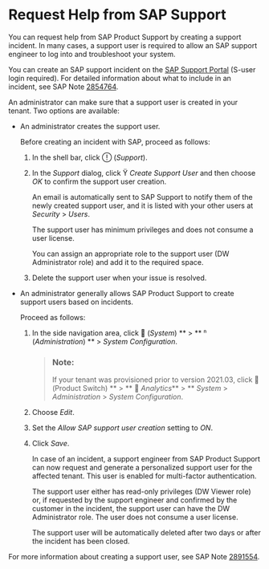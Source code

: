 <!-- loio831a97714dfe4301918afece5a3b380b -->

<link rel="stylesheet" type="text/css" href="css/sap-icons.css"/>

# Request Help from SAP Support

You can request help from SAP Product Support by creating a support incident. In many cases, a support user is required to allow an SAP support engineer to log into and troubleshoot your system.

You can create an SAP support incident on the [SAP Support Portal](https://support.sap.com/) \(S-user login required\). For detailed information about what to include in an incident, see SAP Note [2854764](https://launchpad.support.sap.com/#/notes/2854764).

An administrator can make sure that a support user is created in your tenant. Two options are available:

-   An administrator creates the support user.

    Before creating an incident with SAP, proceed as follows:

    1.  In the shell bar, click <span class="SAP-icons"></span> \(*Support*\).

    2.  In the *Support* dialog, click <span class="SAP-icons"></span> *Create Support User* and then choose *OK* to confirm the support user creation.

        An email is automatically sent to SAP Support to notify them of the newly created support user, and it is listed with your other users at *Security* \> *Users*.

        The support user has minimum privileges and does not consume a user license.

        You can assign an appropriate role to the support user \(DW Administrator role\) and add it to the required space.

    3.  Delete the support user when your issue is resolved.


-   An administrator generally allows SAP Product Support to create support users based on incidents.

    Proceed as follows:

    1.  In the side navigation area, click <span class="FPA-icons"></span> \(*System*\) ** \> ** <span class="Belize-icons"></span> \(*Administration*\) ** \> *System Configuration*.

        > ### Note:  
        > If your tenant was provisioned prior to version 2021.03, click <span class="FPA-icons"></span> \(Product Switch\) ** \> ** <span class="FPA-icons"></span> *Analytics*** \> ** *System* \> *Administration* \> *System Configuration*.

    2.  Choose *Edit*.

    3.  Set the *Allow SAP support user creation* setting to *ON*.

    4.  Click *Save*.

        In case of an incident, a support engineer from SAP Product Support can now request and generate a personalized support user for the affected tenant. This user is enabled for multi-factor authentication.

        The support user either has read-only privileges \(DW Viewer role\) or, if requested by the support engineer and confirmed by the customer in the incident, the support user can have the DW Administrator role. The user does not consume a user license.

        The support user will be automatically deleted after two days or after the incident has been closed.



For more information about creating a support user, see SAP Note [2891554](https://launchpad.support.sap.com/#/notes/2891554).

